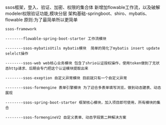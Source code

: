 ssos框架，登入、验证、加密、权限的集合体
新增加flowable工作流，以及破解modeler权限验证功能,模块分层
架构基础-springboot、shiro、mybatis、flowable
原则:为了最简单所以更简单

~~~~
ssos-framework

--------flowable-spring-boot-starter 工作流模块 

--------ssos-mybatisUtils mybatis模块  简单的简化了mybatis insert update selelct操作

--------ssos-web web核心业务模块 包含了shrio认证授权操作，使用token做到了无状态http请求、后期会专门把这个认证模块提取出来

--------ssos-exeption 自定义异常模块 目前就只有一个自定义异常

--------ssos-formengine 表单引擎模块 为了迎合多表单填写浏览，做到动态建表、动态展现

--------ssos-spring-boot-starter 框架核心模块，加入项目即可使用，所有模块的集合

--------ssos-formengineV2 自定义表单、动态字段第二种解决方案
